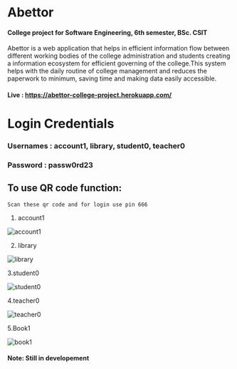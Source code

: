 # Abettor
#### College project for Software Engineering, 6th semester, BSc. CSIT
 Abettor is a web application that helps in efficient information flow between different working bodies of the college administration and students creating a information ecosystem for efficient governing of the college.This system helps with the daily routine of college management and reduces the paperwork to minimum, saving time and making data easily accessible.

#### Live : https://abettor-college-project.herokuapp.com/

# Login Credentials 
### Usernames : account1, library, student0, teacher0
### Password  : passw0rd23

## To use QR code function:
```
Scan these qr code and for login use pin 666
```
1. account1 

![account1](https://github.com/lurayy/Abettor/blob/master/account1.jpg)

2. library

![library](https://github.com/lurayy/Abettor/blob/master/library.jpg)

3.student0

![student0](https://github.com/lurayy/Abettor/blob/master/student0.jpg)

4.teacher0

![teacher0](https://github.com/lurayy/Abettor/blob/master/teacher0.jpg)

5.Book1

![book1](https://github.com/lurayy/Abettor/blob/master/book1.jpg)

#### Note: Still in developement
